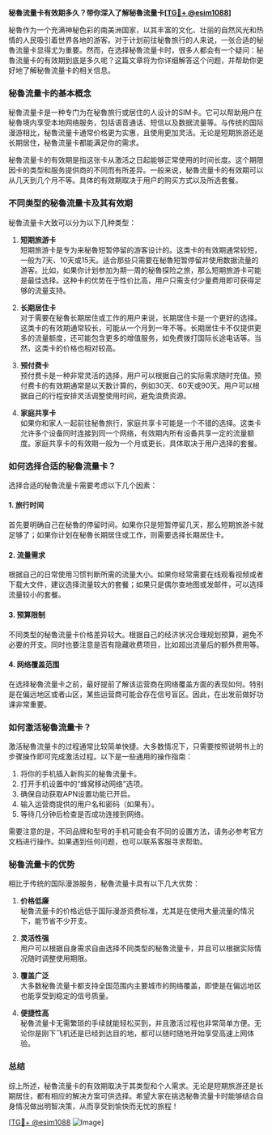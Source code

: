 **秘魯流量卡有效期多久？带你深入了解秘魯流量卡[[TG💪+ @esim1088](https://t.me/s/esim1088)]**

秘魯作为一个充满神秘色彩的南美洲国家，以其丰富的文化、壮丽的自然风光和热情的人民吸引着世界各地的游客。对于计划前往秘魯旅行的人来说，一张合适的秘魯流量卡显得尤为重要。然而，在选择秘魯流量卡时，很多人都会有一个疑问：秘魯流量卡的有效期到底是多久呢？这篇文章将为你详细解答这个问题，并帮助你更好地了解秘魯流量卡的相关信息。

### 秘魯流量卡的基本概念

秘魯流量卡是一种专门为在秘魯旅行或居住的人设计的SIM卡。它可以帮助用户在秘魯境内享受本地网络服务，包括语音通话、短信以及数据流量等。与传统的国际漫游相比，秘魯流量卡通常价格更为实惠，且使用更加灵活。无论是短期旅游还是长期居住，秘魯流量卡都能满足你的需求。

秘魯流量卡的有效期是指这张卡从激活之日起能够正常使用的时间长度。这个期限因卡的类型和服务提供商的不同而有所差异。一般来说，秘魯流量卡的有效期可以从几天到几个月不等。具体的有效期取决于用户的购买方式以及所选套餐。

### 不同类型的秘魯流量卡及其有效期

秘魯流量卡大致可以分为以下几种类型：

1. **短期旅游卡**  
   短期旅游卡是专为来秘魯短暂停留的游客设计的。这类卡的有效期通常较短，一般为7天、10天或15天。适合那些只需要在秘魯短暂停留并使用数据流量的游客。比如，如果你计划参加为期一周的秘魯探险之旅，那么短期旅游卡可能是最佳选择。这种卡的优势在于性价比高，用户只需支付少量费用即可获得足够的流量支持。

2. **长期居住卡**  
   对于需要在秘魯长期居住或工作的用户来说，长期居住卡是一个更好的选择。这类卡的有效期通常较长，可能从一个月到一年不等。长期居住卡不仅提供更多的流量额度，还可能包含更多的增值服务，如免费拨打国际长途电话等。当然，这类卡的价格也相对较高。

3. **预付费卡**  
   预付费卡是一种非常灵活的选择，用户可以根据自己的实际需求随时充值。预付费卡的有效期通常是以天数计算的，例如30天、60天或90天。用户可以根据自己的行程安排灵活调整使用时间，避免浪费资源。

4. **家庭共享卡**  
   如果你和家人一起前往秘魯旅行，家庭共享卡可能是一个不错的选择。这类卡允许多个设备同时连接到同一个网络，有效期内所有设备共享一定的流量额度。家庭共享卡的有效期一般为一个月或更长，具体取决于用户选择的套餐。

### 如何选择合适的秘魯流量卡？

选择合适的秘魯流量卡需要考虑以下几个因素：

#### 1. **旅行时间**
   首先要明确自己在秘魯的停留时间。如果你只是短暂停留几天，那么短期旅游卡就足够了；如果你计划在秘魯长期居住或工作，则需要选择长期居住卡。

#### 2. **流量需求**
   根据自己的日常使用习惯判断所需的流量大小。如果你经常需要在线观看视频或者下载大文件，建议选择流量较大的套餐；如果只是偶尔查地图或发邮件，可以选择流量较小的套餐。

#### 3. **预算限制**
   不同类型的秘魯流量卡价格差异较大。根据自己的经济状况合理规划预算，避免不必要的开支。同时也要注意是否有隐藏收费项目，比如超出流量后的额外费用等。

#### 4. **网络覆盖范围**
   在选择秘魯流量卡之前，最好提前了解该运营商在网络覆盖方面的表现如何。特别是在偏远地区或者山区，某些运营商可能会存在信号盲区。因此，在出发前做好功课非常重要。

### 如何激活秘魯流量卡？

激活秘魯流量卡的过程通常比较简单快捷。大多数情况下，只需要按照说明书上的步骤操作即可完成激活过程。以下是一些通用的操作指南：

1. 将你的手机插入新购买的秘魯流量卡。
2. 打开手机设置中的“蜂窝移动网络”选项。
3. 确保自动获取APN设置功能已开启。
4. 输入运营商提供的用户名和密码（如果有）。
5. 等待几分钟后检查是否成功连接到网络。

需要注意的是，不同品牌和型号的手机可能会有不同的设置方法，请务必参考官方文档进行操作。如果遇到任何问题，也可以联系客服寻求帮助。

### 秘魯流量卡的优势

相比于传统的国际漫游服务，秘魯流量卡具有以下几大优势：

1. **价格低廉**  
   秘魯流量卡的价格远低于国际漫游资费标准，尤其是在使用大量流量的情况下，能节省不少开支。

2. **灵活性强**  
   用户可以根据自身需求自由选择不同类型的秘魯流量卡，并且可以根据实际情况随时调整使用期限。

3. **覆盖广泛**  
   大多数秘魯流量卡都支持全国范围内主要城市的网络覆盖，即使是在偏远地区也能享受到稳定的信号质量。

4. **便捷性高**  
   秘魯流量卡无需繁琐的手续就能轻松买到，并且激活过程也非常简单方便。无论你是刚下飞机还是已经到达目的地，都可以随时随地开始享受高速上网体验。

### 总结

综上所述，秘魯流量卡的有效期取决于其类型和个人需求。无论是短期旅游还是长期居住，都有相应的解决方案可供选择。希望大家在挑选秘魯流量卡时能够结合自身情况做出明智决策，从而享受到愉快而无忧的旅程！

[[TG💪+ @esim1088](https://t.me/s/esim1088) ![Image](https://i.postimg.cc/4NQfJmqS/Snipaste-2025-05-13-00-14-12.png)]